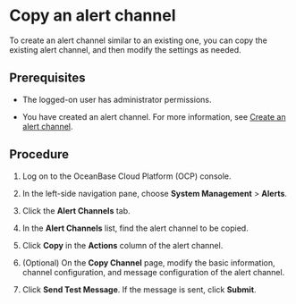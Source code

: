 # Copy an alert channel

To create an alert channel similar to an existing one, you can copy the existing alert channel, and then modify the settings as needed.

## Prerequisites

* The logged-on user has administrator permissions.

* You have created an alert channel. For more information, see [Create an alert channel](15.create-alarm-channel.md).

## Procedure

1. Log on to the OceanBase Cloud Platform (OCP) console.

2. In the left-side navigation pane, choose **System Management** > **Alerts**.

3. Click the **Alert Channels** tab.

4. In the **Alert Channels** list, find the alert channel to be copied.

5. Click **Copy** in the **Actions** column of the alert channel.

6. (Optional) On the **Copy Channel** page, modify the basic information, channel configuration, and message configuration of the alert channel.

7. Click **Send Test Message**. If the message is sent, click **Submit**.
